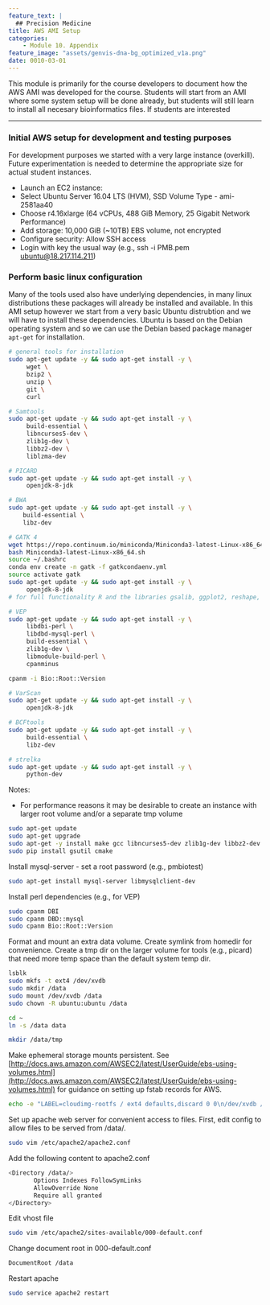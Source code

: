 ```yaml
---
feature_text: |
  ## Precision Medicine
title: AWS AMI Setup
categories:
    - Module 10. Appendix
feature_image: "assets/genvis-dna-bg_optimized_v1a.png"
date: 0010-03-01
---
```


This module is primarily for the course developers to document how the AWS AMI was developed for the course. Students will start from an AMI where some system setup will be done already, but students will still learn to install all necesary bioinformatics files. If students are interested

***

### Initial AWS setup for development and testing purposes

For development purposes we started with a very large instance (overkill). Future experimentation is needed to determine the appropriate size for actual student instances.

- Launch an EC2 instance:
- Select Ubuntu Server 16.04 LTS (HVM), SSD Volume Type - ami-2581aa40
- Choose r4.16xlarge (64 vCPUs, 488 GiB Memory, 25 Gigabit Network Performance)
- Add storage: 10,000 GiB (~10TB) EBS volume, not encrypted
- Configure security: Allow SSH access
- Login with key the usual way (e.g., ssh -i PMB.pem ubuntu@18.217.114.211)

### Perform basic linux configuration
Many of the tools used also have underlying dependencies, in many linux distributions these packages will already be installed and available. In this AMI setup however we start from a very basic Ubuntu distrubtion and we will have to install these dependencies. Ubuntu is based on the Debian operating system and so we can use the Debian based package manager `apt-get` for installation.

```bash
# general tools for installation
sudo apt-get update -y && sudo apt-get install -y \
     wget \
     bzip2 \
     unzip \
     git \
     curl
```

```bash
# Samtools
sudo apt-get update -y && sudo apt-get install -y \
     build-essential \
     libncurses5-dev \
     zlib1g-dev \
     libbz2-dev \
     liblzma-dev
```

```bash
# PICARD
sudo apt-get update -y && sudo apt-get install -y \
     openjdk-8-jdk
```

```bash
# BWA
sudo apt-get update -y && sudo apt-get install -y \
    build-essential \
    libz-dev
```

```bash
# GATK 4
wget https://repo.continuum.io/miniconda/Miniconda3-latest-Linux-x86_64.sh
bash Miniconda3-latest-Linux-x86_64.sh
source ~/.bashrc
conda env create -n gatk -f gatkcondaenv.yml
source activate gatk
sudo apt-get update -y && sudo apt-get install -y \
     openjdk-8-jdk
# for full functionality R and the libraries gsalib, ggplot2, reshape, gplots should be installed
```

```bash
# VEP
sudo apt-get update -y && sudo apt-get install -y \
     libdbi-perl \
     libdbd-mysql-perl \
     build-essential \
     zlib1g-dev \
     libmodule-build-perl \
     cpanminus

cpanm -i Bio::Root::Version
```

```bash
# VarScan
sudo apt-get update -y && sudo apt-get install -y \
     openjdk-8-jdk
```

```bash
# BCFtools
sudo apt-get update -y && sudo apt-get install -y \
     build-essential \
     libz-dev
```

```bash
# strelka
sudo apt-get update -y && sudo apt-get install -y \
     python-dev
```
Notes:
- For performance reasons it may be desirable to create an instance with larger root volume and/or a separate tmp volume

```bash
sudo apt-get update
sudo apt-get upgrade
sudo apt-get -y install make gcc libncurses5-dev zlib1g-dev libbz2-dev liblzma-dev default-jdk apache2 unzip tabix python-dev python-setuptools libffi-dev python-pip cpanminus
sudo pip install gsutil cmake
```

Install mysql-server - set a root password (e.g., pmbiotest)

```bash
sudo apt-get install mysql-server libmysqlclient-dev
```

Install perl dependencies (e.g., for VEP)

```bash
sudo cpanm DBI
sudo cpanm DBD::mysql
sudo cpanm Bio::Root::Version
```

Format and mount an extra data volume. Create symlink from homedir for convenience. Create a tmp dir on the larger volume for tools (e.g., picard) that need more temp space than the default system temp dir.

```bash
lsblk
sudo mkfs -t ext4 /dev/xvdb
sudo mkdir /data
sudo mount /dev/xvdb /data
sudo chown -R ubuntu:ubuntu /data

cd ~
ln -s /data data

mkdir /data/tmp
```

Make ephemeral storage mounts persistent. See [http://docs.aws.amazon.com/AWSEC2/latest/UserGuide/ebs-using-volumes.html](http://docs.aws.amazon.com/AWSEC2/latest/UserGuide/ebs-using-volumes.html) for guidance on setting up fstab records for AWS.

```bash
echo -e "LABEL=cloudimg-rootfs / ext4 defaults,discard 0 0\n/dev/xvdb /data ext4 defaults,nofail 0 2" | sudo tee /etc/fstab
```

Set up apache web server for convenient access to files. First, edit config to allow files to be served from /data/.

```bash
sudo vim /etc/apache2/apache2.conf
```

Add the following content to apache2.conf
```bash
<Directory /data/>
       Options Indexes FollowSymLinks
       AllowOverride None
       Require all granted
</Directory>
```

Edit vhost file

```bash
sudo vim /etc/apache2/sites-available/000-default.conf
```

Change document root in 000-default.conf
```bash
DocumentRoot /data
```

Restart apache
```bash
sudo service apache2 restart
```
